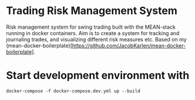 # Trading Risk Management System
Risk management system for swing trading built with the MEAN-stack running in docker containers. Aim is to create a system for tracking and journaling trades, and visualizing different risk measures etc. Based on my (mean-docker-boilerplate)[https://github.com/JacobKarlen/mean-docker-boilerplate].

# Start development environment with
```
docker-compose -f docker-compose.dev.yml up --build
```
